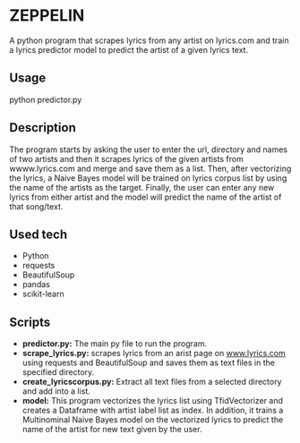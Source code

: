 # ZEPPELIN
A python program that scrapes lyrics from any artist on lyrics.com and train a lyrics predictor model to predict the artist of a given lyrics text.

## Usage
python predictor.py

## Description
The program starts by asking the user to enter the url, directory and names of two artists and then it scrapes lyrics of the given artists from wwww.lyrics.com and merge and save them as a list. Then, after vectorizing the lyrics, a Naive Bayes model will be trained on lyrics corpus list by using the name of the artists as the target. Finally, the user can enter any new lyrics from either artist and the model will predict the name of the artist of that song/text.

## Used tech
- Python
- requests
- BeautifulSoup
- pandas
- scikit-learn

## Scripts
- **predictor.py:** The main py file to run the program.
- **scrape_lyrics.py:** scrapes lyrics from an arist page on www.lyrics.com using requests and BeautifulSoup and saves them as text files in the specified directory.
- **create_lyricscorpus.py:** Extract all text files from a selected directory and add into a list.
- **model:** This program vectorizes the lyrics list using TfidVectorizer and creates a Dataframe with artist label list as index. In addition, it trains a Multinominal Naive Bayes model on the vectorized lyrics to predict the name of the artist for new text given by the user.
